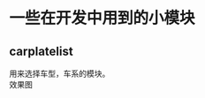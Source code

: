 # 一些在开发中用到的小模块

## carplatelist 
用来选择车型，车系的模块。<br/>
效果图<br/>
[](http://oducsmjjj.bkt.clouddn.com/carplatelist.gif)
